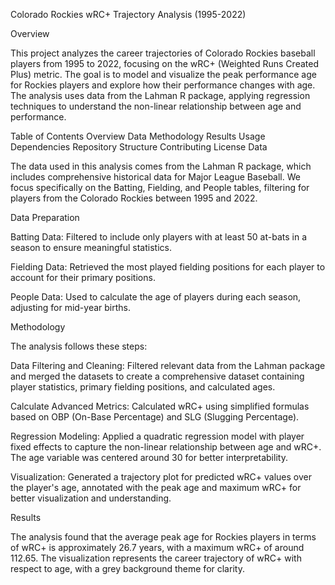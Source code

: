 Colorado Rockies wRC+ Trajectory Analysis (1995-2022)

Overview

This project analyzes the career trajectories of Colorado Rockies baseball players from 1995 to 2022, focusing on the wRC+ (Weighted Runs Created Plus) metric. The goal is to model and visualize the peak performance age for Rockies players and explore how their performance changes with age. The analysis uses data from the Lahman R package, applying regression techniques to understand the non-linear relationship between age and performance.

Table of Contents
Overview
Data
Methodology
Results
Usage
Dependencies
Repository Structure
Contributing
License
Data

The data used in this analysis comes from the Lahman R package, which includes comprehensive historical data for Major League Baseball. We focus specifically on the Batting, Fielding, and People tables, filtering for players from the Colorado Rockies between 1995 and 2022.

Data Preparation

Batting Data: Filtered to include only players with at least 50 at-bats in a season to ensure meaningful statistics.

Fielding Data: Retrieved the most played fielding positions for each player to account for their primary positions.

People Data: Used to calculate the age of players during each season, adjusting for mid-year births.

Methodology

The analysis follows these steps:

Data Filtering and Cleaning: Filtered relevant data from the Lahman package and merged the datasets to create a comprehensive dataset containing player statistics, primary fielding positions, and calculated ages.

Calculate Advanced Metrics: Calculated wRC+ using simplified formulas based on OBP (On-Base Percentage) and SLG (Slugging Percentage).

Regression Modeling: Applied a quadratic regression model with player fixed effects to capture the non-linear relationship between age and wRC+. The age variable was centered around 30 for better interpretability.

Visualization: Generated a trajectory plot for predicted wRC+ values over the player's age, annotated with the peak age and maximum wRC+ for better visualization and understanding.

Results

The analysis found that the average peak age for Rockies players in terms of wRC+ is approximately 26.7 years, with a maximum wRC+ of around 112.65.
The visualization represents the career trajectory of wRC+ with respect to age, with a grey background theme for clarity.
